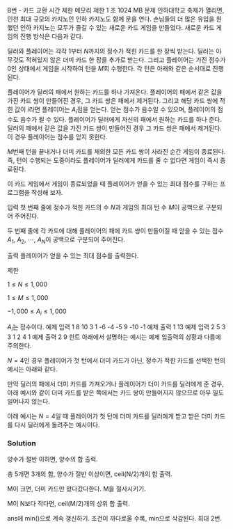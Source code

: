 B번 - 카드 교환
시간 제한	메모리 제한
1 초	1024 MB
문제
인하대학교 축제가 열리면, 인천 최대 규모의 카지노인 인하 카지노도 함께 문을 연다. 손님들의 더 많은 유입을 원했던 인하 카지노는 모두가 즐길 수 있는 새로운 카드 게임을 만들었다. 새로운 카드 게임의 진행 방식은 다음과 같다.

딜러와 플레이어는 각각 
$1$부터 
$N$까지의 정수가 적힌 카드를 한 장씩 받는다. 딜러는 아무것도 적혀있지 않은 더미 카드 한 장을 추가로 받는다. 그리고 플레이어는 가진 점수가 
$0$인 상태에서 게임을 시작하여 턴을 
$M$회 수행한다. 각 턴은 아래와 같은 순서대로 진행된다.

플레이어가 딜러의 패에서 원하는 카드를 하나 가져온다.
플레이어의 패에서 같은 값을 가진 카드 쌍이 만들어진 경우, 그 카드 쌍은 패에서 제거된다. 그리고 해당 카드 쌍에 적힌 값이 
$i$라면 플레이어는 
$A_i$점을 얻는다. 얻는 점수가 음수일 수 있으며, 플레이어의 점수도 음수가 될 수 있다.
플레이어가 딜러에게 자신의 패에서 원하는 카드를 하나 준다.
딜러의 패에서 같은 값을 가진 카드 쌍이 만들어진 경우 그 카드 쌍은 패에서 제거된다. 이 경우 플레이어는 점수를 얻지 못한다.

$M$번째 턴을 끝내거나 더미 카드를 제외한 모든 카드 쌍이 사라진 순간 게임이 종료된다. 즉, 턴이 수행되는 도중이라도 플레이어가 딜러에게 카드를 줄 수 없다면 게임이 즉시 종료된다.

이 카드 게임에서 게임이 종료되었을 때 플레이어가 얻을 수 있는 최대 점수를 구하는 프로그램을 작성해 보자.

입력
첫 번째 줄에 정수가 적힌 카드의 수 
$N$과 게임의 최대 턴 수 
$M$이 공백으로 구분되어 주어진다.

두 번째 줄에 각 카드에 대해 플레이어의 패에 카드 쌍이 만들어질 때 얻을 수 있는 점수 
$A_1$, 
$A_2$, 
$\cdots$, 
$A_N$이 공백으로 구분되어 주어진다.

출력
플레이어가 얻을 수 있는 최대 점수를 출력한다.

제한

$1 \le N \le 1{,}000$ 

$1 \le M \le 1{,}000$ 

$-1{,}000 \le A_i \le 1{,}000$ 

$A_i$는 정수이다.
예제 입력 1 
8 10
3 1 -6 -4 -5 9 -10 -1
예제 출력 1 
13
예제 입력 2 
5 3
3 1 2 4 1
예제 출력 2 
9
힌트
아래에서 설명하는 예시는 예제 입출력의 상황과 다름에 주의한다.


$N = 4$인 경우 플레이어가 첫 턴에서 더미 카드가 아닌, 정수가 적힌 카드를 선택한 턴의 예시는 아래와 같다.











만약 딜러의 패에서 더미 카드를 가져오거나 플레이어가 더미 카드를 딜러에게 준 경우, 아래 예시와 같이 더미 카드를 받은 쪽에서는 카드 쌍이 만들어지지 않으므로 아무 일도 일어나지 않는다.

아래 예시는 
$N = 4$일 때 플레이어가 첫 턴에 더미 카드를 딜러에게 받고 받은 더미 카드를 다시 딜러에게 돌려주는 예시이다.

### Solution
양수가 절반 이하면, 
	양수의 합 출력.

총 5개면 3개의 합,
양수가 절반 이상이면, 
	ceil(N/2)개의 합 출력.




M이 크면, 
	더미 카드만 왔다갔다한다.
	M을 절사시키기.

M이 N보다 작다면,
	ceil(M/2)개의 상위 합 출력.


ans에 min()으로 계속 갱신하기.
	조건이 까다로울 수록, min으로 삭감된다. 최대 2번.
